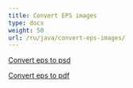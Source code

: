 ```yaml
---
title: Convert EPS images
type: docs
weight: 50
url: /ru/java/convert-eps-images/
---
```


[Convert eps to psd](/imaging/ru/java/convert-eps-to-psd/)

[Convert eps to pdf](/imaging/ru/java/convert-eps-to-pdf/)
